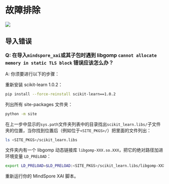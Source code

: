 # 故障排除

<a href="https://gitee.com/mindspore/docs/blob/master/docs/xai/docs/source_zh_cn/troubleshoot.md" target="_blank"><img src="https://mindspore-website.obs.cn-north-4.myhuaweicloud.com/website-images/r2.0/resource/_static/logo_source.png"></a>

## 导入错误

<font size=3>**Q: 在导入`mindspore_xai`或其子包时遇到 libgomp `cannot allocate memory in static TLS block` 错误应该怎么办？**</font>

A: 你须要进行以下的步骤：

重新安装 scikit-learn 1.0.2：

```bash
pip install --force-reinstall scikit-learn==1.0.2
```

列出所有 site-packages 文件夹：

```bash
python -m site
```

在上一步中显示的`sys.path`文件夹列表中的目录找出`scikit_learn.libs/`子文件夹的位置，当你找到位置后（例如位于`<SITE_PKGS>/`）把里面的文件列出：

```bash
ls <SITE_PKGS>/scikit_learn.libs
```

文件夹内有一个 libgomp 动态链接库 `libgomp-XXX.so.XXX`，把它的绝对路径加进环境变量 `LD_PRELOAD`：

```bash
export LD_PRELOAD=$LD_PRELOAD:<SITE_PKGS>/scikit_learn.libs/libgomp-XXX.so.XXX
```

重新运行你的 MindSpore XAI 脚本。
